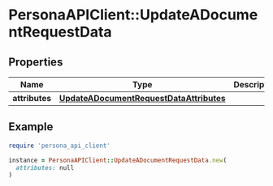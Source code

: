 # PersonaAPIClient::UpdateADocumentRequestData

## Properties

| Name | Type | Description | Notes |
| ---- | ---- | ----------- | ----- |
| **attributes** | [**UpdateADocumentRequestDataAttributes**](UpdateADocumentRequestDataAttributes.md) |  | [optional] |

## Example

```ruby
require 'persona_api_client'

instance = PersonaAPIClient::UpdateADocumentRequestData.new(
  attributes: null
)
```


